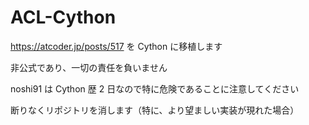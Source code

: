 # ACL-Cython

https://atcoder.jp/posts/517 を Cython に移植します

非公式であり、一切の責任を負いません

noshi91 は Cython 歴 2 日なので特に危険であることに注意してください

断りなくリポジトリを消します（特に、より望ましい実装が現れた場合）
